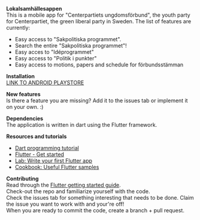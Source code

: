 
<b>Lokalsamhällesappen</b>
<br>
This is a mobile app for "Centerpartiets ungdomsförbund", the youth party for Centerpartiet, the green liberal party in Sweden.
The list of features are currently:
 * Easy access to "Sakpolitiska programmet".
 * Search the entire "Sakpolitiska programmet"!
 * Easy acces to "Idéprogrammet"
 * Easy access to "Politik i punkter"
 * Easy access to motions, papers and schedule for förbundsstämman
 
<b>Installation</b>
<br>
 <a href="https://play.google.com/store/apps/details?id=com.cuf.lokalsamhallesappen">LINK TO ANDROID PLAYSTORE</a>
<br>
 
 <b>New features</b>
 <br>
 Is there a feature you are missing? Add it to the issues tab or implement it on your own. :)
 
 <b>Dependencies</b>
  <br>
 The application is written in dart using the Flutter framework.
 
 <b>Resources and tutorials</b>
  <br>
  - [Dart programming tutorial](https://www.tutorialspoint.com/dart_programming/)
  - [Flutter - Get started](https://flutter.dev/docs/get-started/install)
  - [Lab: Write your first Flutter app](https://flutter.dev/docs/get-started/codelab)
  - [Cookbook: Useful Flutter samples](https://flutter.dev/docs/cookbook)
 
<b>Contributing</b>
<br>
Read through the <a href="https://flutter.dev/docs/get-started/install">Flutter getting started guide</a>.
<br>
Check-out the repo and familiarize yourself with the code.
<br>
Check the issues tab for something interesting that needs to be done. Claim the issue you want to work with and your're off!
<br>
When you are ready to commit the code, create a branch + pull request.
